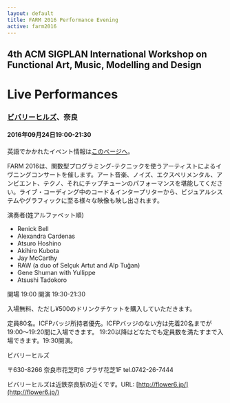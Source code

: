 ```yaml
---
layout: default
title: FARM 2016 Performance Evening
active: farm2016
---
```


## 4th ACM SIGPLAN International Workshop on Functional Art, Music, Modelling and Design

# Live Performances

### [ビバリーヒルズ](http://flower6.jp/)、奈良

#### 2016年09月24日19:00-21:30

英語でかかれたイベント情報は[このページへ](performance.html)。

FARM 2016は、関数型プログラミング-テクニックを使うアーティストによるイヴニングコンサートを催します。アート音楽、ノイズ、エクスペリメンタル、アンビエント、テクノ、それにチップチューンのパフォーマンスを堪能してください。ライブ・コーディング中のコード＆インタープリターから、ビジュアルシステムやグラフィックに至る様々な映像も映し出されます。

演奏者(姓アルファベット順)

- Renick Bell
- Alexandra Cardenas
- Atsuro Hoshino
- Akihiro Kubota
- Jay McCarthy
- RAW (a duo of Selçuk Artut and Alp Tuğan)
- Gene Shuman with Yullippe
- Atsushi Tadokoro

開場 19:00 開演 19:30-21:30

入場無料、ただし¥500のドリンクチケットを購入していただきます。

定員80名。ICFPバッジ所持者優先。ICFPバッジのない方は先着20名までが19:00〜19:20間に入場できます。
19:20以降はどなたでも定員数を満たすまで入場できます。19:30開演。

ビバリーヒルズ

〒630-8266 奈良市花芝町6 プラザ花芝1F tel.0742-26-7444

ビバリーヒルズは近鉄奈良駅の近くです。URL: [http://flower6.jp/](http://flower6.jp/)
